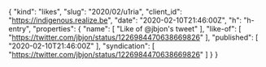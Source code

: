 {
  "kind": "likes",
  "slug": "2020/02/u1ria",
  "client_id": "https://indigenous.realize.be",
  "date": "2020-02-10T21:46:00Z",
  "h": "h-entry",
  "properties": {
    "name": [
      "Like of @jbjon's tweet"
    ],
    "like-of": [
      "https://twitter.com/jbjon/status/1226984470638669826"
    ],
    "published": [
      "2020-02-10T21:46:00Z"
    ],
    "syndication": [
      "https://twitter.com/jbjon/status/1226984470638669826"
    ]
  }
}
